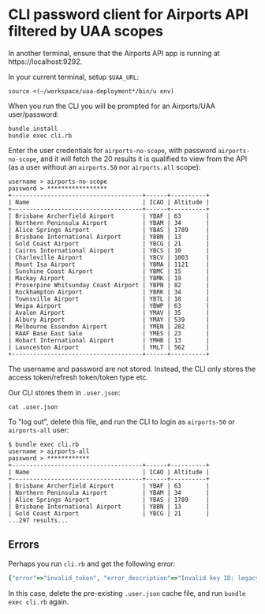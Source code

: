 # CLI password client for Airports API filtered by UAA scopes

In another terminal, ensure that the Airports API app is running at https://localhost:9292.

In your current terminal, setup `$UAA_URL`:

```text
source <(~/workspace/uaa-deployment*/bin/u env)
```


When you run the CLI you will be prompted for an Airports/UAA user/password:

```text
bundle install
bundle exec cli.rb
```

Enter the user credentials for `airports-no-scope`, with password `airports-no-scope`, and it will fetch the 20 results it is qualified to view from the API (as a user without an `airports.50` nor `airports.all` scope):

```text
username > airports-no-scope
password > *****************
+-------------------------------------+------+----------+
| Name                                | ICAO | Altitude |
+-------------------------------------+------+----------+
| Brisbane Archerfield Airport        | YBAF | 63       |
| Northern Peninsula Airport          | YBAM | 34       |
| Alice Springs Airport               | YBAS | 1789     |
| Brisbane International Airport      | YBBN | 13       |
| Gold Coast Airport                  | YBCG | 21       |
| Cairns International Airport        | YBCS | 10       |
| Charleville Airport                 | YBCV | 1003     |
| Mount Isa Airport                   | YBMA | 1121     |
| Sunshine Coast Airport              | YBMC | 15       |
| Mackay Airport                      | YBMK | 19       |
| Proserpine Whitsunday Coast Airport | YBPN | 82       |
| Rockhampton Airport                 | YBRK | 34       |
| Townsville Airport                  | YBTL | 18       |
| Weipa Airport                       | YBWP | 63       |
| Avalon Airport                      | YMAV | 35       |
| Albury Airport                      | YMAY | 539      |
| Melbourne Essendon Airport          | YMEN | 282      |
| RAAF Base East Sale                 | YMES | 23       |
| Hobart International Airport        | YMHB | 13       |
| Launceston Airport                  | YMLT | 562      |
+-------------------------------------+------+----------+
```

The username and password are not stored. Instead, the CLI only stores the access token/refresh token/token type etc.

Our CLI stores them in `.user.json`:

```text
cat .user.json
```

To "log out", delete this file, and run the CLI to login as `airports-50` or `airports-all` user:

```text
$ bundle exec cli.rb
username > airports-all
password > ************
+-------------------------------------+------+----------+
| Name                                | ICAO | Altitude |
+-------------------------------------+------+----------+
| Brisbane Archerfield Airport        | YBAF | 63       |
| Northern Peninsula Airport          | YBAM | 34       |
| Alice Springs Airport               | YBAS | 1789     |
| Brisbane International Airport      | YBBN | 13       |
| Gold Coast Airport                  | YBCG | 21       |
...297 results...
```

## Errors

Perhaps you run `cli.rb` and get the following error:

```ruby
{"error"=>"invalid_token", "error_description"=>"Invalid key ID: legacy-token-key"}
```

In this case, delete the pre-existing `.user.json` cache file, and run `bundle exec cli.rb` again.
